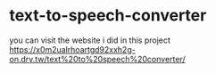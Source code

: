 # text-to-speech-converter
you can visit the website i did in this project 
https://x0m2ualrhoartgd92xxh2g-on.drv.tw/text%20to%20speech%20converter/
